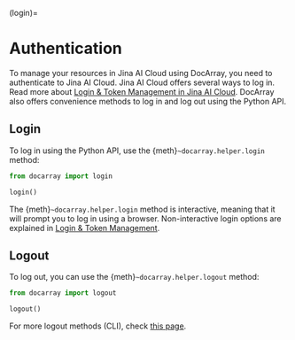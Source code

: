 (login)=
# Authentication

To manage your resources in Jina AI Cloud using DocArray, you need to authenticate to Jina AI Cloud.
Jina AI Cloud offers several ways to log in. Read more about [Login & Token Management in Jina AI Cloud](https://docs.jina.ai/jina-ai-cloud/login/).
DocArray also offers convenience methods to log in and log out using the Python API.

## Login
To log in using the Python API, use the {meth}`~docarray.helper.login` method:
```python
from docarray import login

login()
```
The {meth}`~docarray.helper.login` method is interactive, meaning that it will prompt you to log in using a browser. Non-interactive login options are 
explained in [Login & Token Management](https://docs.jina.ai/jina-ai-cloud/login/).


## Logout
To log out, you can use the {meth}`~docarray.helper.logout` method:
```python
from docarray import logout

logout()
```

For more logout methods (CLI), check [this page](https://docs.jina.ai/jina-ai-cloud/login/).